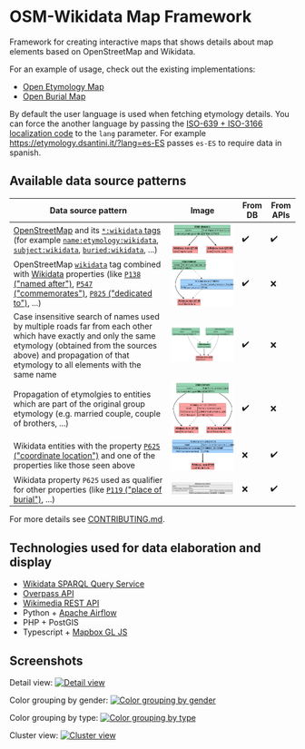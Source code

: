 # OSM-Wikidata Map Framework

Framework for creating interactive maps that shows details about map elements based on OpenStreetMap and Wikidata.

For an example of usage, check out the existing implementations:
* [Open Etymology Map](https://gitlab.com/openetymologymap/open-etymology-map)
* [Open Burial Map](https://gitlab.com/openetymologymap/open-burial-map)

By default the user language is used when fetching etymology details.
You can force the another language by passing the [ISO-639 + ISO-3166 localization code](http://www.lingoes.net/en/translator/langcode.htm) to the `lang` parameter.
For example https://etymology.dsantini.it/?lang=es-ES passes `es-ES` to require data in spanish.

## Available data source patterns

Data source pattern | Image | From DB | From APIs |
|-----|-----|-----|-----|
| [OpenStreetMap](https://www.openstreetmap.org/about) and its [`*:wikidata` tags](https://wiki.openstreetmap.org/wiki/Key:wikidata#Secondary_Wikidata_links) (for example [`name:etymology:wikidata`](https://wiki.openstreetmap.org/wiki/Key:name:etymology:wikidata), [`subject:wikidata`](https://wiki.openstreetmap.org/wiki/Key:subject), [`buried:wikidata`](https://wiki.openstreetmap.org/wiki/Key:wikidata#Secondary_Wikidata_links), ...) | ![OpenStreetMap name:etymology:wikidata pattern](images/data/osm_name_etymology.svg) | :heavy_check_mark: | :heavy_check_mark: |
| OpenStreetMap [`wikidata`](https://wiki.openstreetmap.org/wiki/Key:wikidata) tag combined with [Wikidata](https://www.wikidata.org/wiki/Wikidata:Introduction) properties (like [`P138` ("named after")](https://www.wikidata.org/wiki/Property:P138), [`P547` ("commemorates")](https://www.wikidata.org/wiki/Property:P547), [`P825` ("dedicated to")](https://www.wikidata.org/wiki/Property:P825), ...) | ![OpenStreetMap wikidata pattern](images/data/osm_wikidata.svg) | :heavy_check_mark: | :x: |
| Case insensitive search of names used by multiple roads far from each other which have exactly and only the same etymology (obtained from the sources above) and propagation of that etymology to all elements with the same name | ![Propagation image](images/data/propagation.svg) | :heavy_check_mark: | :x: |
| Propagation of etymolgies to entities which are part of the original group etymology (e.g. married couple, couple of brothers, ...) | ![Parts propagation image](images/data/part_of.svg) | :heavy_check_mark: | :x: |
| Wikidata entities with the property [`P625` ("coordinate location")](https://www.wikidata.org/wiki/Property:P625) and one of the properties like those seen above  | ![Wikidata direct relation image](images/data/wd_direct.svg) | :x: | :heavy_check_mark: |
| Wikidata property `P625` used as qualifier for other properties (like [`P119` ("place of burial")](https://www.wikidata.org/wiki/Property:P119), ...) | ![Wikidata reverse relation image](images/data/wd_reverse.svg) | :x: | :heavy_check_mark: |

For more details see [CONTRIBUTING.md](CONTRIBUTING.md).

## Technologies used for data elaboration and display

- [Wikidata SPARQL Query Service](https://www.wikidata.org/wiki/Wikidata:SPARQL_query_service)
- [Overpass API](https://wiki.openstreetmap.org/wiki/Overpass_API)
- [Wikimedia REST API](https://en.wikipedia.org/api/rest_v1/)
- Python + [Apache Airflow](https://airflow.apache.org/)
- PHP + PostGIS
- Typescript + [Mapbox GL JS](https://www.mapbox.com/mapbox-gljs)

## Screenshots
Detail view:
[![Detail view](images/blue.jpeg)](https://etymology.dsantini.it/#13.404,52.519,16.0,blue)

Color grouping by gender:
[![Color grouping by gender](images/by_gender.jpeg)](https://etymology.dsantini.it/#13.385,52.517,13.3,gender)

Color grouping by type:
[![Color grouping by type](images/by_type.jpeg)](https://etymology.dsantini.it/#13.385,52.517,13.3,type)

Cluster view:
[![Cluster view](images/clusters.jpeg)](https://etymology.dsantini.it/#6.460,50.839,6.0,blue)
